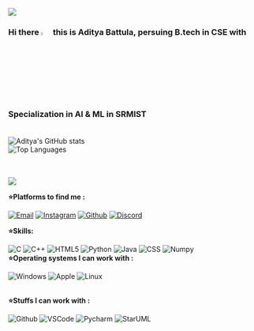 ![](https://komarev.com/ghpvc/?username=adityabattula&color=32CD32)
### Hi there <img src="https://media.giphy.com/media/hvRJCLFzcasrR4ia7z/giphy.gif" width="4%"> this is Aditya Battula, persuing B.tech in CSE with Specialization in AI  & ML in SRMIST <br><br>

![Aditya's GitHub stats](https://github-readme-stats.vercel.app/api?username=adityabattula&show_icons=true&theme=transparent)<br>
![Top Languages](https://github-readme-stats.vercel.app/api/top-langs/?username=adityabattula&langs_count=8)


<br><br><img align="center" img src="https://github-readme-streak-stats.herokuapp.com/?user=adityabattula&theme=neon-dark" />
 
**⭐Platforms to find me :**
 
[![Email](https://img.shields.io/badge/-EMAIL-ff0000?style=for-the-badge&logo=gmail&logoColor=white)](mailto:abattula14@gmail.com?subject=[GitHub])
[![Instagram](https://img.shields.io/badge/instagram-864879.svg?style=for-the-badge&logo=instagram&logoColor=white)](https://www.instagram.com/adi_oneandonly)
[![Github](https://img.shields.io/badge/github-202020.svg?style=for-the-badge&logo=github)](https://www.github.com/adityabattula)
[![Discord](https://img.shields.io/badge/discord-7289da.svg?style=for-the-badge&logo=discord&logoColor=white)](https://discord.com/channels/HAWK#8434)
<br>

**⭐Skills:**

![C](https://skillicons.dev/icons?i=c&theme=dark)
![C++](https://skillicons.dev/icons?i=cpp&theme=dark)
![HTML5](https://skillicons.dev/icons?i=html&theme=dark)
![Python](https://skillicons.dev/icons?i=python&theme=dark)
![Java](https://skillicons.dev/icons?i=java&theme=dark)
![CSS](https://skillicons.dev/icons?i=css&theme=dark)
![Numpy](https://img.shields.io/badge/Numpy-purple)
<br>
**⭐Operating systems I can work with :**

![Windows](https://img.shields.io/badge/Windows-000000?badge&logo=windows&logoColor=0078D6)
![Apple](https://img.shields.io/badge/Windows-000000?badge&logo=apple&logoColor=0078D6)
![Linux](https://img.shields.io/badge/Windows-000000?badge&logo=linux&logoColor=0078D6)
<br>
<br>
 
**⭐Stuffs I can work with :**
 
![Github](https://skillicons.dev/icons?i=github&theme=dark)
![VSCode](https://img.shields.io/badge/-VSCode-000?&logo=Visual%20Studio%20Code&logoColor=007ACC)
![Pycharm](https://skillicons.dev/icons?i=pycharm&theme=dark)
![StarUML](https://img.shields.io/badge/StarUML-000000?badge&logo=staruml&logoColor=0078D6)
<br>
<br>
